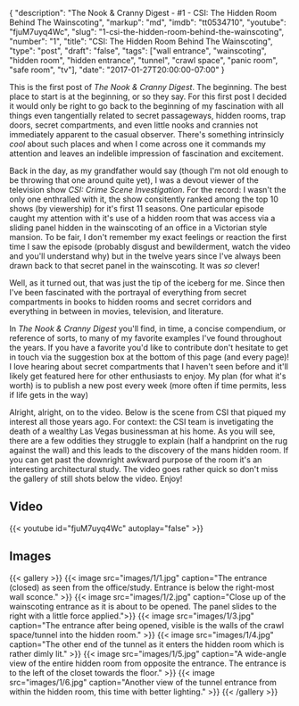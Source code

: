 {
    "description":  "The Nook & Cranny Digest - #1 - CSI: The Hidden Room Behind The Wainscoting",
    "markup":       "md",
    "imdb":         "tt0534710",
    "youtube":      "fjuM7uyq4Wc",
    "slug":         "1-csi-the-hidden-room-behind-the-wainscoting",
    "number":       "1",
    "title":        "CSI: The Hidden Room Behind The Wainscoting",
    "type":         "post",
    "draft":        "false",
    "tags":         ["wall entrance", "wainscoting", "hidden room", "hidden entrance", "tunnel", "crawl space", "panic room", "safe room", "tv"],
    "date":         "2017-01-27T20:00:00-07:00"
}

This is the first post of *The Nook & Cranny Digest*. The beginning. The best
place to start is at the beginning, or so they say. For this first post I decided
it would only be right to go back to the beginning of my fascination with all
things even tangentially related to secret passageways, hidden rooms, trap doors,
secret compartments, and even little nooks and crannies not immediately apparent to
the casual observer. There's something intrinsicly *cool* about such places and
when I come across one it commands my attention and leaves an indelible impression of
fascination and excitement.

Back in the day, as my grandfather would say (though I'm not old enough to be
throwing that one around quite yet), I was a devout viewer of the television show
*CSI: Crime Scene Investigation*. For the record: I wasn't the only one enthralled
with it, the show consitently ranked among the top 10 shows (by viewership) for
it's first 11 seasons. One particular episode caught my attention with it's use
of a hidden room that was access via a sliding panel hidden in the wainscoting
of an office in a Victorian style mansion. To be fair, I don't remember my exact
feelings or reaction the first time I saw the episode (probably disgust and
bewilderment, watch the video and you'll understand why) but in the twelve years
since I've always been drawn back to that secret panel in the wainscoting. It
was *so* clever!

Well, as it turned out, that was just the tip of the iceberg for me. Since then
I've been fascinated with the portrayal of everything from secret compartments
in books to hidden rooms and secret corridors and everything in between in movies,
television, and literature.

In *The Nook & Cranny Digest* you'll find, in time, a concise compendium, or
reference of sorts, to many of my favorite examples I've found throughout the
years. If you have a favorite you'd like to contribute don't hesitate to get in
touch via the suggestion box at the bottom of this page (and every page)! I love
hearing about secret compartments that I haven't seen before and it'll likely get
featured here for other enthusiasts to enjoy. My plan (for what it's worth) is to
publish a new post every week (more often if time permits, less if life gets in the way)

Alright, alright, on to the video. Below is the scene from CSI that piqued my
interest all those years ago. For context: the CSI team is invetigating the death
of a wealthy Las Vegas businessman at his home. As you will see, there are a few
oddities they struggle to explain (half a handprint on the rug against the wall)
and this leads to the discovery of the mans hidden room. If you can get past the
downright awkward purpose of the room it's an interesting architectural study.
The video goes rather quick so don't miss the gallery of still shots below the
video. Enjoy!

## Video

{{< youtube id="fjuM7uyq4Wc" autoplay="false"  >}}


## Images

{{< gallery >}}
    {{< image src="images/1/1.jpg" caption="The entrance (closed) as seen from the office/study. Entrance is below the right-most wall sconce." >}}
    {{< image src="images/1/2.jpg" caption="Close up of the wainscoting entrance as it is about to be opened. The panel slides to the right with a little force applied.">}}
    {{< image src="images/1/3.jpg" caption="The entrance after being opened, visible is the walls of the crawl space/tunnel into the hidden room." >}}
    {{< image src="images/1/4.jpg" caption="The other end of the tunnel as it enters the hidden room which is rather dimly lit." >}}
    {{< image src="images/1/5.jpg" caption="A wide-angle view of the entire hidden room from opposite the entrance. The entrance is to the left of the closet towards the floor." >}}
    {{< image src="images/1/6.jpg" caption="Another view of the tunnel entrance from within the hidden room, this time with better lighting." >}}
{{< /gallery >}}
